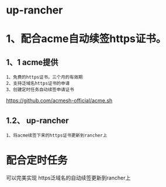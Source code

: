 # up-rancher
# 1、配合acme自动续签https证书。
## 1、1 acme提供
    1、免费的https证书，三个月的有效期
    2、支持泛域名https证书的申请
    3、创建定时任务自动续签申请证书
https://github.com/acmesh-official/acme.sh
## 1.2、 up-rancher
    1、将acme续签下来的https证书更新到rancher上

# 配合定时任务
可以完美实现 https泛域名的自动续签更新到rancher上

